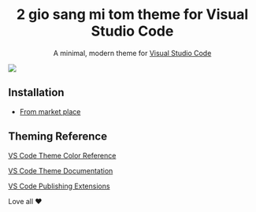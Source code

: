 <h1 align="center">
  2 gio sang mi tom theme for Visual Studio Code
</h1>
<p align="center">
  A minimal, modern theme for <a href="https://code.visualstudio.com/">Visual Studio Code</a>
</p>

![](https://raw.githubusercontent.com/yeuxacucodon/vscode/main/preview.png)

## Installation

- [From market place](https://marketplace.visualstudio.com/items?itemName=2giosangmitom.2-gio-sang-mi-tom)

## Theming Reference

[VS Code Theme Color Reference](https://code.visualstudio.com/docs/getstarted/theme-color-reference)

[VS Code Theme Documentation](https://code.visualstudio.com/docs/extensions/themes-snippets-colorizers)

[VS Code Publishing Extensions](https://code.visualstudio.com/docs/extensions/publish-extension)

Love all ❤️